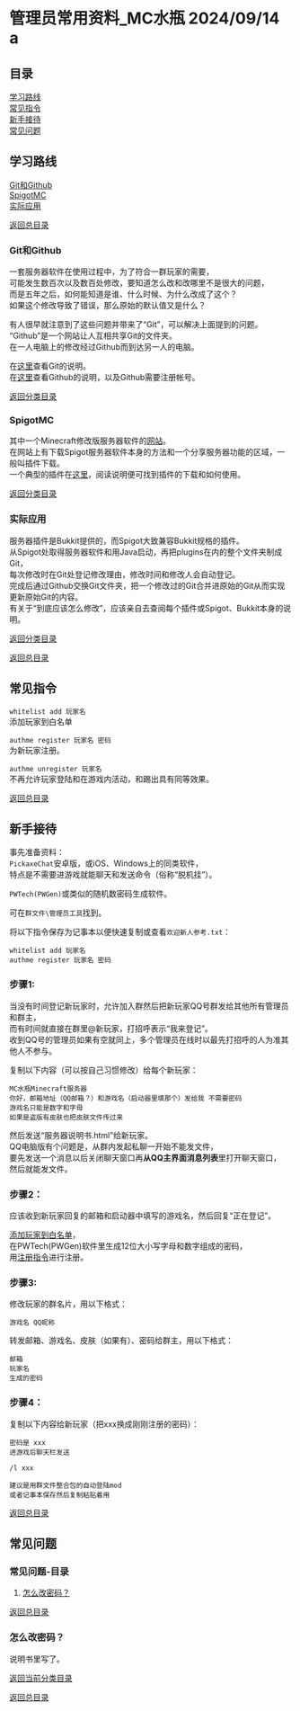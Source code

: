 <!DOCTYPE html>
<html>
  <head>
    <meta charset="utf-8">
    <title>管理员常用资料_MC水瓶</title>
  </head>
  <body>

# 管理员常用资料_MC水瓶 2024/09/14 a

<a name="catalog"></a>

## 目录
[学习路线](#learningPath)  
[常见指令](#commonCommand)  
[新手接待](#newReception)  
[常见问题](#fAQ)

<a name="learningPath"></a>

## 学习路线

<a name="learningPathCatalog"></a>

[Git和Github](#gitAndGithub)  
[SpigotMC](#spigotMc)  
[实际应用](#howToUse)

[返回总目录](#catalog)

<a name="gitAndGithub"></a>

### Git和Github
一套服务器软件在使用过程中，为了符合一群玩家的需要，  
可能发生数百次以及数百处修改，要知道怎么改和改哪里不是很大的问题，  
而是五年之后，如何能知道是谁、什么时候、为什么改成了这个？  
如果这个修改导致了错误，那么原始的默认值又是什么？

有人很早就注意到了这些问题并带来了“Git”，可以解决上面提到的问题。  
“Github”是一个网站让人互相共享Git的文件夹。  
在一人电脑上的修改经过Github而到达另一人的电脑。

在[这里](https://git-scm.com/)查看Git的说明。  
在[这里](https://guides.github.com/activities/hello-world/)查看Github的说明，以及Github需要注册帐号。

[返回分类目录](#learningPathCatalog)

<a name="spigotMc"></a>

### SpigotMC
其中一个Minecraft修改版服务器软件的[网站](https://www.spigotmc.org/)。  
在网站上有下载Spigot服务器软件本身的方法和一个分享服务器功能的区域，一般叫插件下载。  
一个典型的插件在[这里](https://www.spigotmc.org/resources/coreprotect.8631/)，阅读说明便可找到插件的下载和如何使用。

[返回分类目录](#learningPathCatalog)

<a name="howToUse"></a>

### 实际应用
服务器插件是Bukkit提供的，而Spigot大致兼容Bukkit规格的插件。  
从Spigot处取得服务器软件和用Java启动，再把plugins在内的整个文件夹制成Git，  
每次修改时在Git处登记修改理由，修改时间和修改人会自动登记。  
完成后通过Github交换Git文件夹，把一个修改过的Git合并进原始的Git从而实现更新原始Git的内容。  
有关于“到底应该怎么修改”，应该亲自去查阅每个插件或Spigot、Bukkit本身的说明。

[返回分类目录](#learningPathCatalog)

[返回总目录](#catalog)

<a name="commonCommand"></a>

## 常见指令

<a name="commonCommandWhitelist"></a>

`whitelist add 玩家名`  
添加玩家到白名单

<a name="commonCommandRegister"></a>

`authme register 玩家名 密码`  
为新玩家注册。

<a name="commonCommandUnregister"></a>

`authme unregister 玩家名`  
不再允许玩家登陆和在游戏内活动，和踢出具有同等效果。

[返回总目录](#catalog)

<a name="newReception"></a>

## 新手接待
事先准备资料：  
`PickaxeChat`安卓版，或iOS、Windows上的同类软件，  
特点是不需要进游戏就能聊天和发送命令（俗称“脱机挂”）。

`PWTech(PWGen)`或类似的随机数密码生成软件。

可在`群文件\管理员工具`找到。

将以下指令保存为记事本以便快速复制或查看`欢迎新人参考.txt`：

```
whitelist add 玩家名
authme register 玩家名 密码
```

### 步骤1:
当没有时间登记新玩家时，允许加入群然后把新玩家QQ号群发给其他所有管理员和群主，  
而有时间就直接在群里@新玩家，打招呼表示“我来登记”。  
收到QQ号的管理员如果有空就同上，多个管理员在线时以最先打招呼的人为准其他人不参与。

复制以下内容（可以按自己习惯修改）给每个新玩家：

```
MC水瓶Minecraft服务器
你好，邮箱地址（QQ邮箱？）和游戏名（启动器里填那个）发给我 不需要密码
游戏名只能是数字和字母
如果是盗版有皮肤也把皮肤文件传过来
```

然后发送“服务器说明书.html”给新玩家。  
QQ电脑版有个问题是，从群内发起私聊一开始不能发文件，  
要先发送一个消息以后关闭聊天窗口再**从QQ主界面消息列表**里打开聊天窗口，  
然后就能发文件。

### 步骤2：
应该收到新玩家回复的邮箱和启动器中填写的游戏名，然后回复“正在登记”。

[添加玩家到白名单](#commonCommandWhitelist)，  
在PWTech(PWGen)软件里生成12位大小写字母和数字组成的密码，  
用[注册指令](#commonCommandRegister)进行注册。  

### 步骤3:
修改玩家的群名片，用以下格式：

```
游戏名 QQ昵称
```

转发邮箱、游戏名、皮肤（如果有）、密码给群主，用以下格式：

```
邮箱
玩家名
生成的密码
```

### 步骤4：
复制以下内容给新玩家（把xxx换成刚刚注册的密码）：

```
密码是 xxx
进游戏后聊天栏发送

/l xxx

建议是用群文件整合包的自动登陆mod
或者记事本保存然后复制粘贴着用
```

[返回总目录](#catalog)

<a name="fAQ"></a>

## 常见问题

<a name="fAQCatalog"></a>

### 常见问题-目录
1. [怎么改密码？](#changePassword)

[返回总目录](#catalog)

<a name="changePassword"></a>

### 怎么改密码？
说明书里写了。

[返回当前分类目录](#fAQCatalog)

[返回总目录](#catalog)

  </body>
</html>
